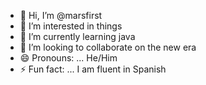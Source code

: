 - 👋 Hi, I’m @marsfirst
- 👀 I’m interested in things
- 🌱 I’m currently learning java
- 💞️ I’m looking to collaborate on the new era
- 😄 Pronouns: ... He/Him
- ⚡ Fun fact: ... I am fluent in Spanish

<!---
marsfirst/marsfirst is a ✨ special ✨ repository because its `README.md` (this file) appears on your GitHub profile.
You can click the Preview link to take a look at your changes.
--->

